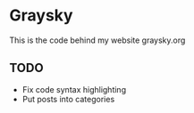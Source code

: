 # Graysky

This is the code behind my website graysky.org

## TODO

- Fix code syntax highlighting
- Put posts into categories
